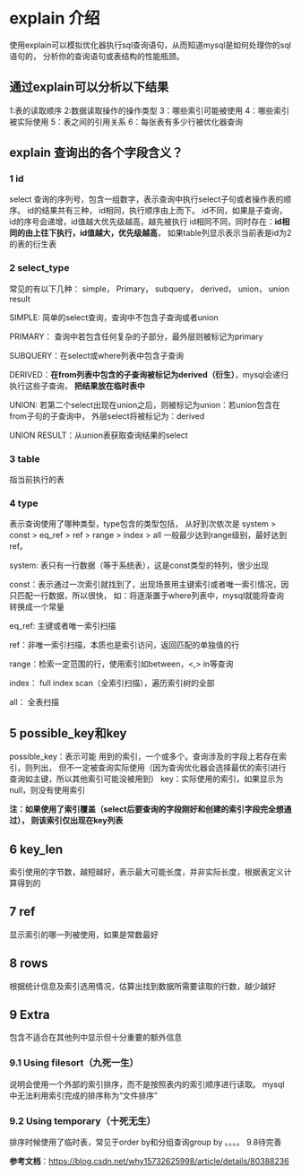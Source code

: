 # explain 介绍
使用explain可以模拟优化器执行sql查询语句，从而知道mysql是如何处理你的sql语句的，
分析你的查询语句或表结构的性能瓶颈。

## 通过explain可以分析以下结果
1:表的读取顺序
2:数据读取操作的操作类型
3：哪些索引可能被使用
4：哪些索引被实际使用
5：表之间的引用关系
6：每张表有多少行被优化器查询

## explain 查询出的各个字段含义？

### 1 id
select 查询的序列号，包含一组数字，表示查询中执行select子句或者操作表的顺序。
id的结果共有三种，
id相同，执行顺序由上而下。
id不同，如果是子查询，id的序号会递增，id值越大优先级越高，越先被执行
id相同不同，同时存在：**id相同的由上往下执行，id值越大，优先级越高**，
如果table列显示<derived2>表示当前表是id为2的表的衍生表

### 2 select_type
常见的有以下几种：
simple， 
Primary，
subquery，
derived，
union，
union result

SIMPLE: 简单的select查询，查询中不包含子查询或者union 

PRIMARY： 查询中若包含任何复杂的子部分，最外层则被标记为primary 

SUBQUERY：在select或where列表中包含子查询 

DERIVED：**在from列表中包含的子查询被标记为derived（衍生）**，mysql会递归执行这些子查询，
         **把结果放在临时表中** 

UNION: 若第二个select出现在union之后，则被标记为union：若union包含在from子句的子查询中，
       外层select将被标记为：derived 

UNION RESULT：从union表获取查询结果的select 



### 3 table
指当前执行的表

### 4 type
表示查询使用了哪种类型，type包含的类型包括，
从好到次依次是
system > const > eq_ref > ref > range > index > all
一般最少达到range级别，最好达到ref。

system: 表只有一行数据（等于系统表），这是const类型的特列，很少出现

const：表示通过一次索引就找到了，出现场景用主键索引或者唯一索引情况，因只匹配一行数据，所以很快，
        如：将逐渐置于where列表中，mysql就能将查询转换成一个常量

eq_ref: 主键或者唯一索引扫描

ref：非唯一索引扫描，本质也是索引访问，返回匹配的单独值的行

range：检索一定范围的行，使用索引如between，<,> in等查询

index： full index scan（全索引扫描），遍历索引树的全部

all： 全表扫描

## 5 possible_key和key
possible_key：表示可能 用到的索引，一个或多个。查询涉及的字段上若存在索引，则列出，
但不一定被查询实际使用（因为查询优化器会选择最优的索引进行查询如主键，所以其他索引可能没被用到）
key：实际使用的索引，如果显示为null，则没有使用索引

**注：如果使用了索引覆盖（select后要查询的字段刚好和创建的索引字段完全想通过），
则该索引仅出现在key列表**

## 6 key_len
索引使用的字节数，越短越好，表示最大可能长度，并非实际长度，根据表定义计算得到的

## 7 ref
显示索引的哪一列被使用，如果是常数最好

## 8 rows
根据统计信息及索引选用情况，估算出找到数据所需要读取的行数，越少越好

## 9 Extra
包含不适合在其他列中显示但十分重要的额外信息

### 9.1 Using filesort（九死一生）
说明会使用一个外部的索引排序，而不是按照表内的索引顺序进行读取。
mysql中无法利用索引完成的排序称为“文件排序”
### 9.2 Using temporary（十死无生）
排序时候使用了临时表，常见于order by和分组查询group by
。。。。 9.8待完善

**参考文档**：https://blog.csdn.net/why15732625998/article/details/80388236
